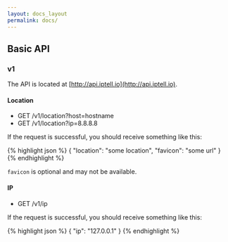 ```yaml
---
layout: docs_layout
permalink: docs/
---
```


## Basic API

### v1

The API is located at [http://api.iptell.io](http://api.iptell.io).

#### Location

* GET /v1/location?host=hostname
* GET /v1/location?ip=8.8.8.8

If the request is successful, you should receive something like this:

{% highlight json %}
{
  "location": "some location",
  "favicon": "some url"
}
{% endhighlight %}

`favicon` is optional and may not be available.

#### IP

* GET /v1/ip

If the request is successful, you should receive something like this:

{% highlight json %}
{
  "ip": "127.0.0.1"
}
{% endhighlight %}
